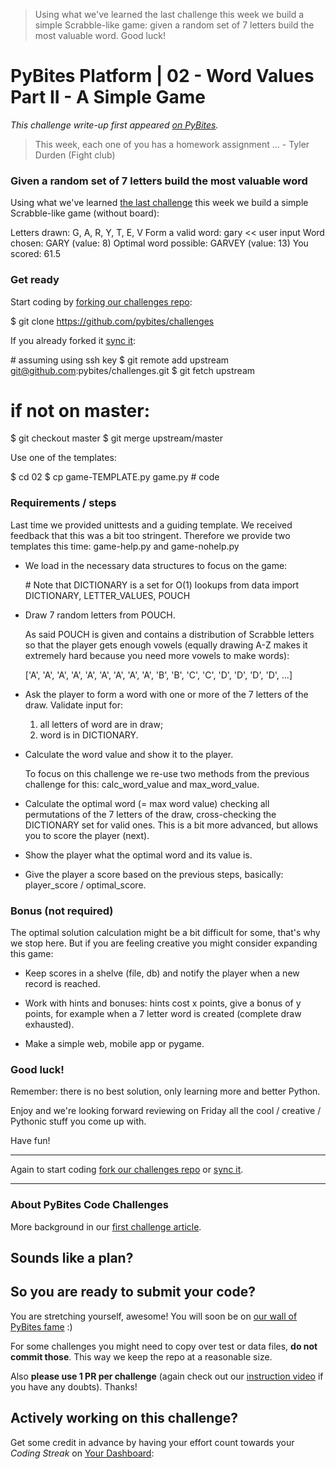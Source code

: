> Using what we've learned the last challenge this week we build a simple Scrabble-like game: given a random set of 7 letters build the most valuable word. Good luck!

# PyBites Platform | 02 - Word Values Part II - A Simple Game
_This challenge write-up first appeared [on PyBites](https://pybit.es/codechallenge02.html)._

> This week, each one of you has a homework assignment ... - Tyler Durden (Fight club)

### Given a random set of 7 letters build the most valuable word

Using what we've learned [the last challenge](http://pybit.es/codechallenge01.html) this week we build a simple Scrabble-like game (without board):

Letters drawn: G, A, R, Y, T, E, V
Form a valid word: gary  << user input
Word chosen: GARY (value: 8)
Optimal word possible: GARVEY (value: 13)
You scored: 61.5

### Get ready

Start coding by [forking our challenges repo](https://github.com/pybites/challenges):

$ git clone https://github.com/pybites/challenges

If you already forked it [sync it](https://help.github.com/articles/syncing-a-fork/):

# assuming using ssh key
$ git remote add upstream git@github.com:pybites/challenges.git 
$ git fetch upstream
# if not on master: 
$ git checkout master 
$ git merge upstream/master

Use one of the templates:

$ cd 02
$ cp game-TEMPLATE.py game.py
# code

### Requirements / steps

Last time we provided unittests and a guiding template. We received feedback that this was a bit too stringent. Therefore we provide two templates this time: game-help.py and game-nohelp.py

*   We load in the necessary data structures to focus on the game:
    
    \# Note that DICTIONARY is a set for O(1) lookups
    from data import DICTIONARY, LETTER\_VALUES, POUCH
    
*   Draw 7 random letters from POUCH.
    
    As said POUCH is given and contains a distribution of Scrabble letters so that the player gets enough vowels (equally drawing A-Z makes it extremely hard because you need more vowels to make words):
    
    \['A', 'A', 'A', 'A', 'A', 'A', 'A', 'A', 'A', 'B', 'B', 'C', 'C',
    'D', 'D', 'D', 'D', ...\]
    
*   Ask the player to form a word with one or more of the 7 letters of the draw. Validate input for:
    
    1) all letters of word are in draw;
    2) word is in DICTIONARY.
    
*   Calculate the word value and show it to the player.
    
    To focus on this challenge we re-use two methods from the previous challenge for this: calc\_word\_value and max\_word\_value.
    
*   Calculate the optimal word (= max word value) checking all permutations of the 7 letters of the draw, cross-checking the DICTIONARY set for valid ones. This is a bit more advanced, but allows you to score the player (next).
    
*   Show the player what the optimal word and its value is.
    
*   Give the player a score based on the previous steps, basically: player\_score / optimal\_score.
    

### Bonus (not required)

The optimal solution calculation might be a bit difficult for some, that's why we stop here. But if you are feeling creative you might consider expanding this game:

*   Keep scores in a shelve (file, db) and notify the player when a new record is reached.
    
*   Work with hints and bonuses: hints cost x points, give a bonus of y points, for example when a 7 letter word is created (complete draw exhausted).
    
*   Make a simple web, mobile app or pygame.
    

### Good luck!

Remember: there is no best solution, only learning more and better Python.

Enjoy and we're looking forward reviewing on Friday all the cool / creative / Pythonic stuff you come up with.

Have fun!

* * *

Again to start coding [fork our challenges repo](https://github.com/pybites/challenges) or [sync it](https://help.github.com/articles/syncing-a-fork/).

* * *

### About PyBites Code Challenges

More background in our [first challenge article](http://pybit.es/codechallenge01.html).

  

Sounds like a plan?
-------------------

  

So you are ready to submit your code?
-------------------------------------

You are stretching yourself, awesome! You will soon be on [our wall of PyBites fame](https://pybit.es/pages/challenges.html) :)

For some challenges you might need to copy over test or data files, **do not commit those**. This way we keep the repo at a reasonable size.

Also **please use 1 PR per challenge** (again check out our [instruction video](https://youtu.be/vJsyLSZxqVw) if you have any doubts). Thanks!

Actively working on this challenge?
-----------------------------------

Get some credit in advance by having your effort count towards your _Coding Streak_ on [Your Dashboard](moz-extension://f9064dad-b2b5-4784-9276-1363a54e9b34/):